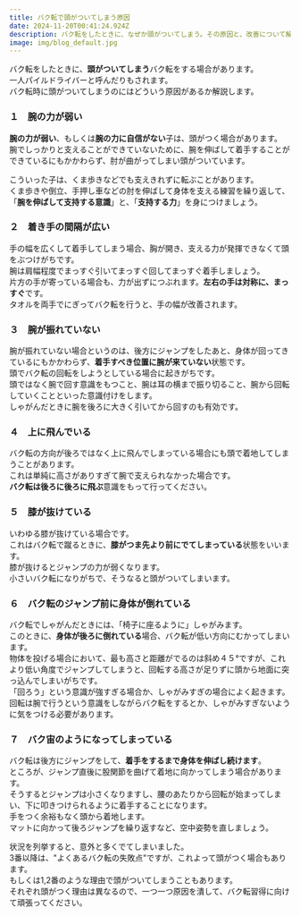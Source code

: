 ```yaml
---
title: バク転で頭がついてしまう原因
date: 2024-11-20T00:41:24.924Z
description: バク転をしたときに、なぜか頭がついてしまう。その原因と、改善について解説します。
image: img/blog_default.jpg
---
```

バク転をしたときに、**頭がついてしまう**バク転をする場合があります。\
一人パイルドライバーと呼んだりもされます。\
バク転時に頭がついてしまうのにはどういう原因があるか解説します。

### １　腕の力が弱い

**腕の力が弱い**、もしくは**腕の力に自信がない**子は、頭がつく場合があります。\
腕でしっかりと支えることができていないために、腕を伸ばして着手することができているにもかかわらず、肘が曲がってしまい頭がついています。

こういった子は、くま歩きなどでも支えきれずに転ぶことがあります。\
くま歩きや倒立、手押し車などの肘を伸ばして身体を支える練習を繰り返して、「**腕を伸ばして支持する意識**」と、「**支持する力**」を身につけましょう。

### ２　着き手の間隔が広い

手の幅を広くして着手してしまう場合、胸が開き、支える力が発揮できなくて頭をぶつけがちです。\
腕は肩幅程度でまっすぐ引いてまっすぐ回してまっすぐ着手しましょう。\
片方の手が寄っている場合も、力が出ずにつぶれます。**左右の手は対称に、まっすぐ**です。\
タオルを両手でにぎってバク転を行うと、手の幅が改善されます。

### ３　腕が振れていない

腕が振れていない場合というのは、後方にジャンプをしたあと、身体が回ってきているにもかかわらず、**着手すべき位置に腕が来ていない**状態です。\
頭でバク転の回転をしようとしている場合に起きがちです。\
頭ではなく腕で回す意識をもつこと、腕は耳の横まで振り切ること、腕から回転していくことといった意識付けをします。\
しゃがんだときに腕を後ろに大きく引いてから回すのも有効です。

### ４　上に飛んでいる

バク転の方向が後ろではなく上に飛んでしまっている場合にも頭で着地してしまうことがあります。\
これは単純に高さがありすぎて腕で支えられなかった場合です。\
**バク転は後ろに後ろに飛ぶ**意識をもって行ってください。

### ５　膝が抜けている

いわゆる膝が抜けている場合です。\
これはバク転で蹴るときに、**膝がつま先より前にでてしまっている**状態をいいます。\
膝が抜けるとジャンプの力が弱くなります。\
小さいバク転になりがちで、そうなると頭がついてしまいます。

### ６　バク転のジャンプ前に身体が倒れている

バク転でしゃがんだときには、「椅子に座るように」しゃがみます。\
このときに、**身体が後ろに倒れている**場合、バク転が低い方向にむかってしまいます。\
物体を投げる場合において、最も高さと距離がでるのは斜め４５°ですが、これより低い角度でジャンプしてしまうと、回転する高さが足りずに頭から地面に突っ込んでしまいがちです。\
「回ろう」という意識が強すぎる場合か、しゃがみすぎの場合によく起きます。\
回転は腕で行うという意識をしながらバク転をするとか、しゃがみすぎないように気をつける必要があります。

### ７　バク宙のようになってしまっている

バク転は後方にジャンプをして、**着手をするまで身体を伸ばし続けます**。\
ところが、ジャンプ直後に股関節を曲げて着地に向かってしまう場合があります。\
そうするとジャンプは小さくなりますし、腰のあたりから回転が始まってしまい、下に叩きつけられるように着手することになります。\
手をつく余裕もなく頭から着地します。\
マットに向かって後ろジャンプを繰り返すなど、空中姿勢を直しましょう。

状況を列挙すると、意外と多くでてしまいました。\
3番以降は、"よくあるバク転の失敗点"ですが、これよって頭がつく場合もあります。\
もしくは1,2番のような理由で頭がついてしまうこともあります。\
それぞれ頭がつく理由は異なるので、一つ一つ原因を潰して、バク転習得に向けて頑張ってください。